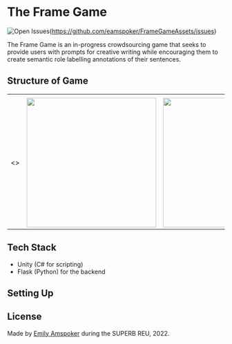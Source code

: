 # The Frame Game

![Open Issues](https://img.shields.io/github/issues-raw/eamspoker/FrameGameAssets?style=flat-square)(https://github.com/eamspoker/FrameGameAssets/issues)

The Frame Game is an in-progress crowdsourcing game that seeks to provide users with prompts for creative writing while encouraging them to create semantic role labelling annotations of their sentences.

## Structure of Game

<table>
  <tr>
    <td></td>
     <td></td>
     <td></td>
  </tr>
  <tr>
    <td><></td>
    <td><img src="" width="300"/></td>
    <td><img src="" width="300"/></td>
  </tr>
 </table>

## Tech Stack

- Unity (C# for scripting)
- Flask (Python) for the backend



## Setting Up


## License


Made by [Emily Amspoker](https://github.com/eamspoker) during the SUPERB REU, 2022.
